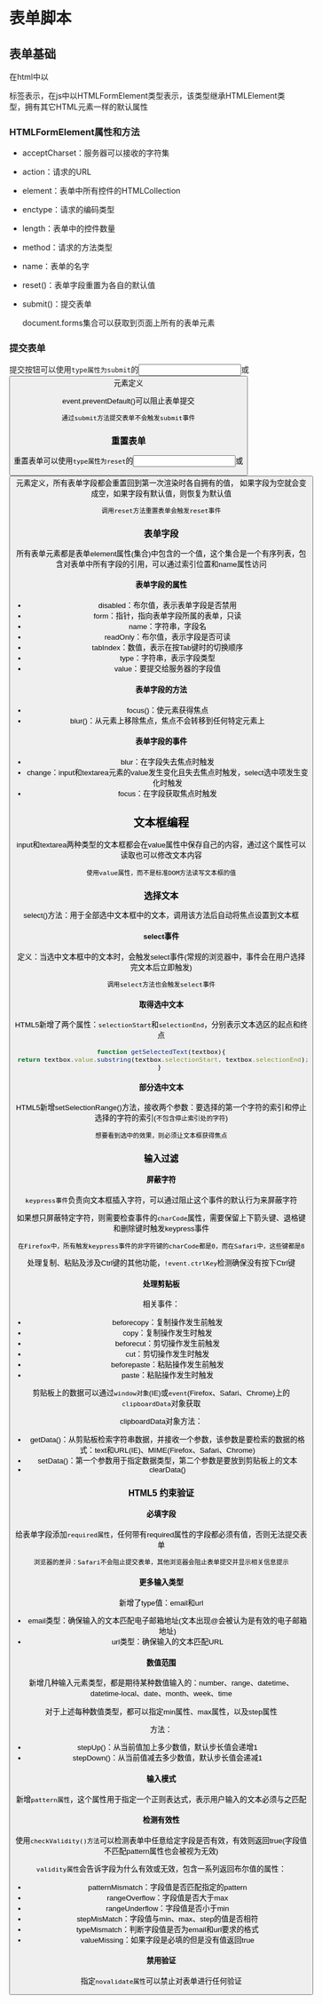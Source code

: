 # 表单脚本
## 表单基础
在html中以<form>标签表示，在js中以HTMLFormElement类型表示，该类型继承HTMLElement类型，拥有其它HTML元素一样的默认属性

### HTMLFormElement属性和方法

- acceptCharset：服务器可以接收的字符集
- action：请求的URL
- element：表单中所有控件的HTMLCollection
- enctype：请求的编码类型
- length：表单中的控件数量
- method：请求的方法类型
- name：表单的名字
- reset()：表单字段重置为各自的默认值
- submit()：提交表单


    document.forms集合可以获取到页面上所有的表单元素

### 提交表单
提交按钮可以使用`type属性为submit`的<input>或<button>元素定义

event.preventDefault()可以阻止表单提交

    通过submit方法提交表单不会触发submit事件

### 重置表单
重置表单可以使用`type属性为reset`的<input>或<button>元素定义，所有表单字段都会重置回到第一次渲染时各自拥有的值，
如果字段为空就会变成空，如果字段有默认值，则恢复为默认值

    调用reset方法重置表单会触发reset事件

### 表单字段
所有表单元素都是表单element属性(集合)中包含的一个值，这个集合是一个有序列表，包含对表单中所有字段的引用，可以通过索引位置和name属性访问

#### 表单字段的属性

- disabled：布尔值，表示表单字段是否禁用
- form：指针，指向表单字段所属的表单，只读
- name：字符串，字段名
- readOnly：布尔值，表示字段是否可读
- tabIndex：数值，表示在按Tab键时的切换顺序
- type：字符串，表示字段类型
- value：要提交给服务器的字段值

#### 表单字段的方法

- focus()：使元素获得焦点
- blur()：从元素上移除焦点，焦点不会转移到任何特定元素上

#### 表单字段的事件

- blur：在字段失去焦点时触发
- change：input和textarea元素的value发生变化且失去焦点时触发，select选中项发生变化时触发
- focus：在字段获取焦点时触发

## 文本框编程
input和textarea两种类型的文本框都会在value属性中保存自己的内容，通过这个属性可以读取也可以修改文本内容

    使用value属性，而不是标准DOM方法读写文本框的值

### 选择文本
select()方法：用于全部选中文本框中的文本，调用该方法后自动将焦点设置到文本框

#### select事件
定义：当选中文本框中的文本时，会触发select事件(常规的浏览器中，事件会在用户选择完文本后立即触发)

    调用select方法也会触发select事件

#### 取得选中文本
HTML5新增了两个属性：`selectionStart`和`selectionEnd`，分别表示文本选区的起点和终点

```typescript
function getSelectedText(textbox){
 return textbox.value.substring(textbox.selectionStart, textbox.selectionEnd);
} 
```

#### 部分选中文本
HTML5新增setSelectionRange()方法，接收两个参数：要选择的第一个字符的索引和停止选择的字符的索引(`不包含停止索引处的字符`)

    想要看到选中的效果，则必须让文本框获得焦点

### 输入过滤
#### 屏蔽字符
`keypress事件`负责向文本框插入字符，可以通过阻止这个事件的默认行为来屏蔽字符

如果想只屏蔽特定字符，则需要检查事件的`charCode`属性，需要保留上下箭头键、退格键和删除键时触发keypress事件

    在Firefox中，所有触发keypress事件的非字符键的charCode都是0，而在Safari中，这些键都是8

处理复制、粘贴及涉及Ctrl键的其他功能，`!event.ctrlKey`检测确保没有按下Ctrl键

#### 处理剪贴板
相关事件：

- beforecopy：复制操作发生前触发
- copy：复制操作发生时触发
- beforecut：剪切操作发生前触发
- cut：剪切操作发生时触发
- beforepaste：粘贴操作发生前触发
- paste：粘贴操作发生时触发

剪贴板上的数据可以通过`window对象`(IE)或`event`(Firefox、Safari、Chrome)上的`clipboardData`对象获取

clipboardData对象方法：

- getData()：从剪贴板检索字符串数据，并接收一个参数，该参数是要检索的数据的格式：text和URL(IE)、MIME(Firefox、Safari、Chrome)
- setData()：第一个参数用于指定数据类型，第二个参数是要放到剪贴板上的文本
- clearData()

### HTML5 约束验证

#### 必填字段
给表单字段添加`required属性`，任何带有required属性的字段都必须有值，否则无法提交表单

    浏览器的差异：Safari不会阻止提交表单，其他浏览器会阻止表单提交并显示相关信息提示

#### 更多输入类型
新增了type值：email和url

- email类型：确保输入的文本匹配电子邮箱地址(文本出现@会被认为是有效的电子邮箱地址)
- url类型：确保输入的文本匹配URL

#### 数值范围
新增几种输入元素类型，都是期待某种数值输入的：number、range、datetime、datetime-local、date、month、week、time

对于上述每种数值类型，都可以指定min属性、max属性，以及step属性

方法：

- stepUp()：从当前值加上多少数值，默认步长值会递增1
- stepDown()：从当前值减去多少数值，默认步长值会递减1

#### 输入模式
新增`pattern属性`，这个属性用于指定一个正则表达式，表示用户输入的文本必须与之匹配

#### 检测有效性
使用`checkValidity()方法`可以检测表单中任意给定字段是否有效，有效则返回true(字段值不匹配pattern属性也会被视为无效)

`validity属性`会告诉字段为什么有效或无效，包含一系列返回布尔值的属性：

- patternMismatch：字段值是否匹配指定的pattern
- rangeOverflow：字段值是否大于max
- rangeUnderflow：字段值是否小于min
- stepMisMatch：字段值与min、max、step的值是否相符
- typeMismatch：判断字段值是否为email和url要求的格式
- valueMissing：如果字段是必填的但是没有值返回true

#### 禁用验证
指定`novalidate属性`可以禁止对表单进行任何验证